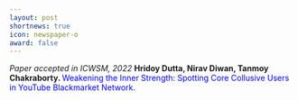 ```yaml
---
layout: post
shortnews: true
icon: newspaper-o
award: false
---
```


<i>Paper accepted in ICWSM, 2022 </i> <b>Hridoy Dutta, Nirav Diwan, Tanmoy Chakraborty. </b> <font color="blue"> Weakening the Inner Strength: Spotting Core Collusive Users in YouTube Blackmarket Network. </font>